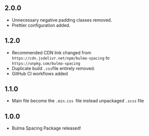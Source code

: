 ## 2.0.0
- Unnecessary negative padding classes removed.
- Prettier configuration added.

## 1.2.0
- Recommended CDN link changed from `https://cdn.jsdelivr.net/npm/bulma-spacing` to `https://unpkg.com/bulma-spacing`
- Duplicate build `.css`file entirely removed.
- GitHub CI workflows added

## 1.1.0
- Main file become the `.min.css `file instead unpackaged `.scss` file

## 1.0.0
- Bulma Spacing Package released!
